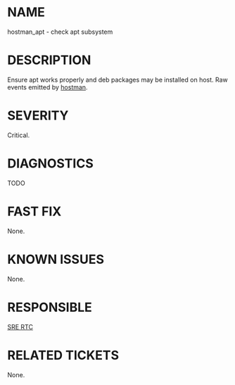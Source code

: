 # NAME

hostman\_apt - check apt subsystem

# DESCRIPTION

Ensure apt works properly and deb packages may be installed on host. Raw events
emitted by [hostman](https://a.yandex-team.ru/arc/trunk/arcadia/infra/ya_salt/hostmanager).

# SEVERITY

Critical.

# DIAGNOSTICS

TODO

# FAST FIX

None.

# KNOWN ISSUES

None.

# RESPONSIBLE

[SRE RTC](https://staff.yandex-team.ru/departments/yandex_mnt_sa_runtime_cross/)

# RELATED TICKETS

None.
